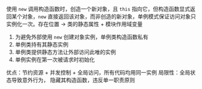 使用 `new` 调用构造函数时，创造一个新对象，且 `this` 指向它，但构造函数显式返回某个对象，`new` 直接返回该对象，而非创造的新对象，单例模式保证访问对象只实例化一次。存在位置 -> 类的静态属性 + 模块作用域变量

1. 为避免外部使用 `new` 创建对象实例，单例类构造函数私有
2. 单例类持有其静态实例
3. 单例类提供静态方法让外部访问此唯的实例
4. 单例实例在第一次被请求时初始化

优点：节约资源 + 并发控制 + 全局访问，所有代码均用同一实例
局限性：全局状态导致意外行为， 隐藏其构造函数，违反单一职责原则

